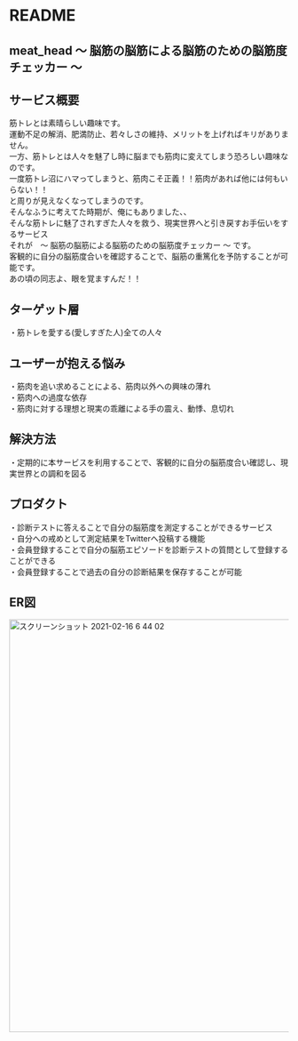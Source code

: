 # README
## meat_head 〜 脳筋の脳筋による脳筋のための脳筋度チェッカー 〜
## サービス概要
筋トレとは素晴らしい趣味です。  
運動不足の解消、肥満防止、若々しさの維持、メリットを上げればキリがありません。  
一方、筋トレとは人々を魅了し時に脳までも筋肉に変えてしまう恐ろしい趣味なのです。   
一度筋トレ沼にハマってしまうと、筋肉こそ正義！！筋肉があれば他には何もいらない！！  
と周りが見えなくなってしまうのです。  
そんなふうに考えてた時期が、俺にもありました、、  
そんな筋トレに魅了されすぎた人々を救う、現実世界へと引き戻すお手伝いをするサービス  
それが　〜 脳筋の脳筋による脳筋のための脳筋度チェッカー 〜 です。  
客観的に自分の脳筋度合いを確認することで、脳筋の重篤化を予防することが可能です。  
あの頃の同志よ、眼を覚ますんだ！！  
## ターゲット層
・筋トレを愛する(愛しすぎた人)全ての人々  
## ユーザーが抱える悩み
・筋肉を追い求めることによる、筋肉以外への興味の薄れ  
・筋肉への過度な依存  
・筋肉に対する理想と現実の乖離による手の震え、動悸、息切れ  
## 解決方法
・定期的に本サービスを利用することで、客観的に自分の脳筋度合い確認し、現実世界との調和を図る
## プロダクト
・診断テストに答えることで自分の脳筋度を測定することができるサービス  
・自分への戒めとして測定結果をTwitterへ投稿する機能  
・会員登録することで自分の脳筋エピソードを診断テストの質問として登録することができる  
・会員登録することで過去の自分の診断結果を保存することが可能


## ER図
<img width="743" alt="スクリーンショット 2021-02-16 6 44 02" src="https://user-images.githubusercontent.com/67542616/107995953-91aa7b00-7022-11eb-8875-77c18c3f2d1b.png">
